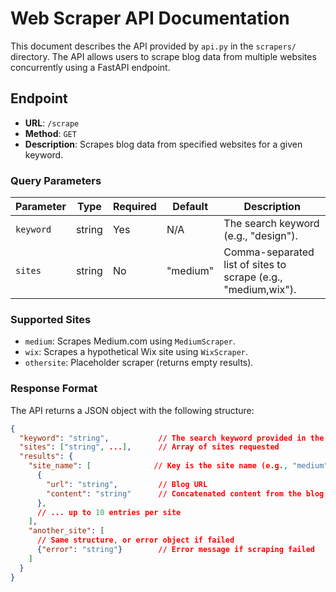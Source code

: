 # Web Scraper API Documentation

This document describes the API provided by `api.py` in the `scrapers/` directory. The API allows users to scrape blog data from multiple websites concurrently using a FastAPI endpoint.

## Endpoint

- **URL**: `/scrape`
- **Method**: `GET`
- **Description**: Scrapes blog data from specified websites for a given keyword.

### Query Parameters

| Parameter | Type   | Required | Default  | Description                          |
|-----------|--------|----------|----------|--------------------------------------|
| `keyword` | string | Yes      | N/A      | The search keyword (e.g., "design"). |
| `sites`   | string | No       | "medium" | Comma-separated list of sites to scrape (e.g., "medium,wix"). |

### Supported Sites

- `medium`: Scrapes Medium.com using `MediumScraper`.
- `wix`: Scrapes a hypothetical Wix site using `WixScraper`.
- `othersite`: Placeholder scraper (returns empty results).

### Response Format

The API returns a JSON object with the following structure:

```json
{
  "keyword": "string",           // The search keyword provided in the query
  "sites": ["string", ...],      // Array of sites requested
  "results": {
    "site_name": [              // Key is the site name (e.g., "medium", "wix")
      {
        "url": "string",         // Blog URL
        "content": "string"      // Concatenated content from the blog
      },
      // ... up to 10 entries per site
    ],
    "another_site": [
      // Same structure, or error object if failed
      {"error": "string"}        // Error message if scraping failed
    ]
  }
}